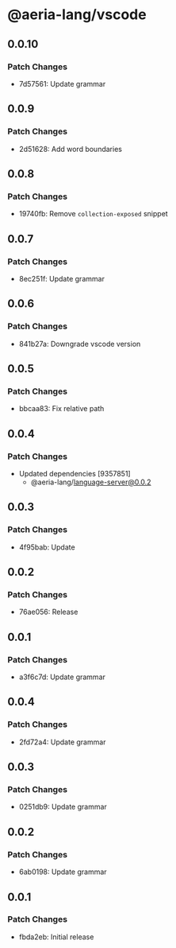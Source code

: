 # @aeria-lang/vscode

## 0.0.10

### Patch Changes

- 7d57561: Update grammar

## 0.0.9

### Patch Changes

- 2d51628: Add word boundaries

## 0.0.8

### Patch Changes

- 19740fb: Remove `collection-exposed` snippet

## 0.0.7

### Patch Changes

- 8ec251f: Update grammar

## 0.0.6

### Patch Changes

- 841b27a: Downgrade vscode version

## 0.0.5

### Patch Changes

- bbcaa83: Fix relative path

## 0.0.4

### Patch Changes

- Updated dependencies [9357851]
  - @aeria-lang/language-server@0.0.2

## 0.0.3

### Patch Changes

- 4f95bab: Update

## 0.0.2

### Patch Changes

- 76ae056: Release

## 0.0.1

### Patch Changes

- a3f6c7d: Update grammar

## 0.0.4

### Patch Changes

- 2fd72a4: Update grammar

## 0.0.3

### Patch Changes

- 0251db9: Update grammar

## 0.0.2

### Patch Changes

- 6ab0198: Update grammar

## 0.0.1

### Patch Changes

- fbda2eb: Initial release
